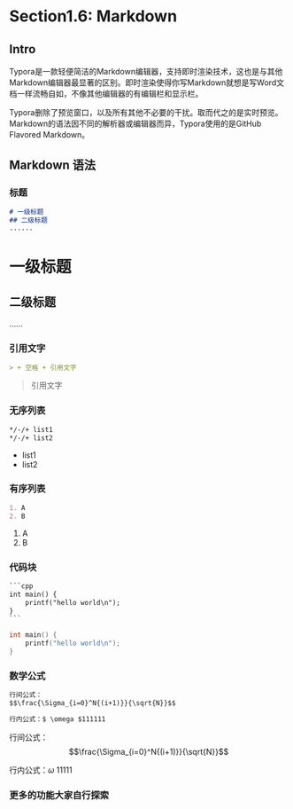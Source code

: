 # Section1.6: Markdown

## Intro

Typora是一款轻便简洁的Markdown编辑器，支持即时渲染技术，这也是与其他Markdown编辑器最显著的区别。即时渲染使得你写Markdown就想是写Word文档一样流畅自如，不像其他编辑器的有编辑栏和显示栏。

Typora删除了预览窗口，以及所有其他不必要的干扰。取而代之的是实时预览。
Markdown的语法因不同的解析器或编辑器而异，Typora使用的是GitHub Flavored Markdown。

## Markdown 语法

### 标题
```markdown
# 一级标题
## 二级标题
......
```
# 一级标题
## 二级标题
......

### 引用文字

```markdown 
> + 空格 + 引用文字
```
> 引用文字

### 无序列表

```markdown
*/-/+ list1
*/-/+ list2
```
* list1
* list2

### 有序列表

```markdown
1. A
2. B
```

1. A
2. B

### 代码块

```markdown
​```cpp
int main() {
    printf("hello world\n");
}
​```
```
```cpp
int main() {
    printf("hello world\n");
}
```

### 数学公式

```markdown
行间公式：
$$\frac{\Sigma_{i=0}^N{(i+1)}}{\sqrt{N}}$$

行内公式：$ \omega $111111
```
行间公式：
$$\frac{\Sigma_{i=0}^N{(i+1)}}{\sqrt{N}}$$

行内公式：$\omega$ 11111

### 更多的功能大家自行探索